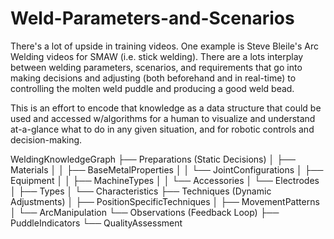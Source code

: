 # Weld-Parameters-and-Scenarios

There's a lot of upside in training videos.  One example is Steve Bleile's Arc Welding videos for SMAW (i.e. stick welding).  There are a lots interplay between welding parameters, scenarios, and requirements that go into making decisions and adjusting (both beforehand and in real-time) to controlling the molten weld puddle and producing a good weld bead. 

This is an effort to encode that knowledge as a data structure that could be used and accessed w/algorithms for a human to visualize and understand at-a-glance what to do in any given situation, and for robotic controls and decision-making.

WeldingKnowledgeGraph
├── Preparations (Static Decisions)
│   ├── Materials
│   │   ├── BaseMetalProperties
│   │   └── JointConfigurations
│   ├── Equipment
│   │   ├── MachineTypes
│   │   └── Accessories
│   └── Electrodes
│       ├── Types
│       └── Characteristics
├── Techniques (Dynamic Adjustments)
│   ├── PositionSpecificTechniques
│   ├── MovementPatterns
│   └── ArcManipulation
└── Observations (Feedback Loop)
    ├── PuddleIndicators
    └── QualityAssessment